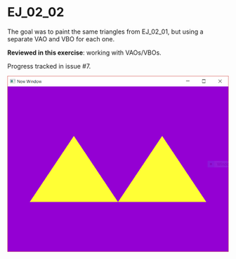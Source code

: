 # EJ_02_02
The goal was to paint the same triangles from EJ_02_01, but using a separate VAO and VBO for each one.

**Reviewed in this exercise**: working with VAOs/VBOs.

Progress tracked in issue #7.


![Demo](demo.png "DEMO EJ_02_02")
